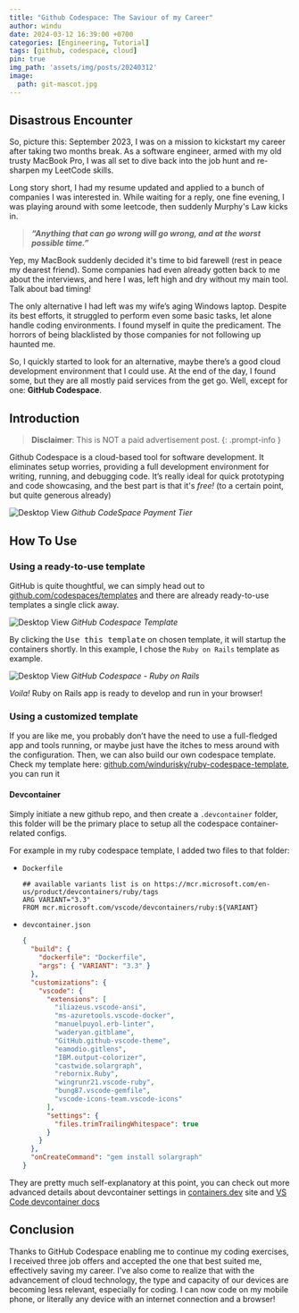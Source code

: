 ```yaml
---
title: "Github Codespace: The Saviour of my Career"
author: windu
date: 2024-03-12 16:39:00 +0700
categories: [Engineering, Tutorial]
tags: [github, codespace, cloud]
pin: true
img_path: 'assets/img/posts/20240312'
image:
  path: git-mascot.jpg
---
```


## Disastrous Encounter

So, picture this: September 2023, I was on a mission to kickstart my career after taking two months break. As a software engineer, armed with my old trusty MacBook Pro, I was all set to dive back into the job hunt and re-sharpen my LeetCode skills.

Long story short, I had my resume updated and applied to a bunch of companies I was interested in. While waiting for a reply, one fine evening, I was playing around with some leetcode, then suddenly Murphy's Law kicks in.

> ***“Anything that can go wrong will go wrong, and at the worst possible time.”***

Yep, my MacBook suddenly decided it's time to bid farewell (rest in peace my dearest friend). Some companies had even already gotten back to me about the interviews, and here I was, left high and dry without my main tool. Talk about bad timing!

The only alternative I had left was my wife’s aging Windows laptop. Despite its best efforts, it struggled to perform even some basic tasks, let alone handle coding environments. I found myself in quite the predicament. The horrors of being blacklisted by those companies for not following up haunted me.

So, I quickly started to look for an alternative, maybe there’s a good cloud development environment that I could use. At the end of the day, I found some, but they are all mostly paid services from the get go. Well, except for one: **GitHub Codespace**.

## Introduction

> **Disclaimer**: This is NOT a paid advertisement post.
{: .prompt-info }

Github Codespace is a cloud-based tool for software development. It eliminates setup worries, providing a full development environment for writing, running, and debugging code. It’s really ideal for quick prototyping and code showcasing, and the best part is that it's *free!* (to a certain point, but quite generous already)

![Desktop View](github-codespace-payment-tier.png)
_Github CodeSpace Payment Tier_

## How To Use

### Using a ready-to-use template

GitHub is quite thoughtful, we can simply head out to [github.com/codespaces/templates](https://github.com/codespaces/templates) and there are already ready-to-use templates a single click away.

![Desktop View](github-codespace-template.png)
_GitHub Codespace Template_

By clicking the <kbd>Use this template</kbd> on chosen template, it will startup the containers shortly. In this example, I chose the `Ruby on Rails` template as example.

![Desktop View](rails-codespace.jpeg)
_GitHub Codespace - Ruby on Rails_

*Voila!* Ruby on Rails app is ready to develop and run in your browser!

### Using a customized template

If you are like me, you probably don’t have the need to use a full-fledged app and tools running, or maybe just have the itches to mess around with the configuration. Then, we can also build our own codespace template. Check my template here: [github.com/windurisky/ruby-codespace-template](https://github.com/windurisky/ruby-codespace-template), you can run it

#### Devcontainer

Simply initiate a new github repo, and then create a `.devcontainer` folder, this folder will be the primary place to setup all the codespace container-related configs.

For example in my ruby codespace template, I added two files to that folder:

- `Dockerfile`

    ```docker
    ## available variants list is on https://mcr.microsoft.com/en-us/product/devcontainers/ruby/tags
    ARG VARIANT="3.3"
    FROM mcr.microsoft.com/vscode/devcontainers/ruby:${VARIANT}
    ```

- `devcontainer.json`

    ```json
    {
      "build": {
        "dockerfile": "Dockerfile",
        "args": { "VARIANT": "3.3" }
      },
      "customizations": {
        "vscode": {
          "extensions": [
            "iliazeus.vscode-ansi",
            "ms-azuretools.vscode-docker",
            "manuelpuyol.erb-linter",
            "waderyan.gitblame",
            "GitHub.github-vscode-theme",
            "eamodio.gitlens",
            "IBM.output-colorizer",
            "castwide.solargraph",
            "rebornix.Ruby",
            "wingrunr21.vscode-ruby",
            "bung87.vscode-gemfile",
            "vscode-icons-team.vscode-icons"
          ],
          "settings": {
            "files.trimTrailingWhitespace": true
          }
        }
      },
      "onCreateCommand": "gem install solargraph"
    }
    ```


They are pretty much self-explanatory at this point, you can check out more advanced details about devcontainer settings in [containers.dev](https://containers.dev/) site and [VS Code devcontainer docs](https://code.visualstudio.com/docs/devcontainers/create-dev-container)

## Conclusion

Thanks to GitHub Codespace enabling me to continue my coding exercises, I received three job offers and accepted the one that best suited me, effectively saving my career. I've also come to realize that with the advancement of cloud technology, the type and capacity of our devices are becoming less relevant, especially for coding. I can now code on my mobile phone, or literally any device with an internet connection and a browser!